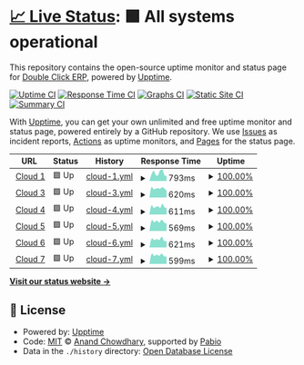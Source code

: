 # [📈 Live Status](https://demo.upptime.js.org): <!--live status--> **🟩 All systems operational**

This repository contains the open-source uptime monitor and status page for [Double Click ERP](https://www.doubleclick.com.eg/), powered by [Upptime](https://github.com/upptime/upptime).

[![Uptime CI](https://github.com/Double-Click-ERP/dccs/workflows/Uptime%20CI/badge.svg)](https://github.com/Double-Click-ERP/dccs/actions?query=workflow%3A%22Uptime+CI%22)
[![Response Time CI](https://github.com/Double-Click-ERP/dccs/workflows/Response%20Time%20CI/badge.svg)](https://github.com/Double-Click-ERP/dccs/actions?query=workflow%3A%22Response+Time+CI%22)
[![Graphs CI](https://github.com/Double-Click-ERP/dccs/workflows/Graphs%20CI/badge.svg)](https://github.com/Double-Click-ERP/dccs/actions?query=workflow%3A%22Graphs+CI%22)
[![Static Site CI](https://github.com/Double-Click-ERP/dccs/workflows/Static%20Site%20CI/badge.svg)](https://github.com/Double-Click-ERP/dccs/actions?query=workflow%3A%22Static+Site+CI%22)
[![Summary CI](https://github.com/Double-Click-ERP/dccs/workflows/Summary%20CI/badge.svg)](https://github.com/Double-Click-ERP/dccs/actions?query=workflow%3A%22Summary+CI%22)

With [Upptime](https://upptime.js.org), you can get your own unlimited and free uptime monitor and status page, powered entirely by a GitHub repository. We use [Issues](https://github.com/Double-Click-ERP/dccs/issues) as incident reports, [Actions](https://github.com/Double-Click-ERP/dccs/actions) as uptime monitors, and [Pages](https://demo.upptime.js.org) for the status page.

<!--start: status pages-->
<!-- This summary is generated by Upptime (https://github.com/upptime/upptime) -->
<!-- Do not edit this manually, your changes will be overwritten -->
<!-- prettier-ignore -->
| URL | Status | History | Response Time | Uptime |
| --- | ------ | ------- | ------------- | ------ |
| <img alt="" src="https://icons.duckduckgo.com/ip3/dc-cloud.de.doubleclick-erp.com.ico" height="13"> [Cloud 1](https://dc-cloud.de.doubleclick-erp.com/Cloud/) | 🟩 Up | [cloud-1.yml](https://github.com/Double-Click-ERP/dccs/commits/HEAD/history/cloud-1.yml) | <details><summary><img alt="Response time graph" src="./graphs/cloud-1/response-time-week.png" height="20"> 793ms</summary><br><a href="https://Double-Click-ERP.github.io/dccs/history/cloud-1"><img alt="Response time 649" src="https://img.shields.io/endpoint?url=https%3A%2F%2Fraw.githubusercontent.com%2FDouble-Click-ERP%2Fdccs%2FHEAD%2Fapi%2Fcloud-1%2Fresponse-time.json"></a><br><a href="https://Double-Click-ERP.github.io/dccs/history/cloud-1"><img alt="24-hour response time 499" src="https://img.shields.io/endpoint?url=https%3A%2F%2Fraw.githubusercontent.com%2FDouble-Click-ERP%2Fdccs%2FHEAD%2Fapi%2Fcloud-1%2Fresponse-time-day.json"></a><br><a href="https://Double-Click-ERP.github.io/dccs/history/cloud-1"><img alt="7-day response time 793" src="https://img.shields.io/endpoint?url=https%3A%2F%2Fraw.githubusercontent.com%2FDouble-Click-ERP%2Fdccs%2FHEAD%2Fapi%2Fcloud-1%2Fresponse-time-week.json"></a><br><a href="https://Double-Click-ERP.github.io/dccs/history/cloud-1"><img alt="30-day response time 660" src="https://img.shields.io/endpoint?url=https%3A%2F%2Fraw.githubusercontent.com%2FDouble-Click-ERP%2Fdccs%2FHEAD%2Fapi%2Fcloud-1%2Fresponse-time-month.json"></a><br><a href="https://Double-Click-ERP.github.io/dccs/history/cloud-1"><img alt="1-year response time 649" src="https://img.shields.io/endpoint?url=https%3A%2F%2Fraw.githubusercontent.com%2FDouble-Click-ERP%2Fdccs%2FHEAD%2Fapi%2Fcloud-1%2Fresponse-time-year.json"></a></details> | <details><summary><a href="https://Double-Click-ERP.github.io/dccs/history/cloud-1">100.00%</a></summary><a href="https://Double-Click-ERP.github.io/dccs/history/cloud-1"><img alt="All-time uptime 100.00%" src="https://img.shields.io/endpoint?url=https%3A%2F%2Fraw.githubusercontent.com%2FDouble-Click-ERP%2Fdccs%2FHEAD%2Fapi%2Fcloud-1%2Fuptime.json"></a><br><a href="https://Double-Click-ERP.github.io/dccs/history/cloud-1"><img alt="24-hour uptime 100.00%" src="https://img.shields.io/endpoint?url=https%3A%2F%2Fraw.githubusercontent.com%2FDouble-Click-ERP%2Fdccs%2FHEAD%2Fapi%2Fcloud-1%2Fuptime-day.json"></a><br><a href="https://Double-Click-ERP.github.io/dccs/history/cloud-1"><img alt="7-day uptime 100.00%" src="https://img.shields.io/endpoint?url=https%3A%2F%2Fraw.githubusercontent.com%2FDouble-Click-ERP%2Fdccs%2FHEAD%2Fapi%2Fcloud-1%2Fuptime-week.json"></a><br><a href="https://Double-Click-ERP.github.io/dccs/history/cloud-1"><img alt="30-day uptime 100.00%" src="https://img.shields.io/endpoint?url=https%3A%2F%2Fraw.githubusercontent.com%2FDouble-Click-ERP%2Fdccs%2FHEAD%2Fapi%2Fcloud-1%2Fuptime-month.json"></a><br><a href="https://Double-Click-ERP.github.io/dccs/history/cloud-1"><img alt="1-year uptime 100.00%" src="https://img.shields.io/endpoint?url=https%3A%2F%2Fraw.githubusercontent.com%2FDouble-Click-ERP%2Fdccs%2FHEAD%2Fapi%2Fcloud-1%2Fuptime-year.json"></a></details>
| <img alt="" src="https://icons.duckduckgo.com/ip3/dc-cloud3.de.doubleclick-erp.com.ico" height="13"> [Cloud 3](https://dc-cloud3.de.doubleclick-erp.com/Cloud/) | 🟩 Up | [cloud-3.yml](https://github.com/Double-Click-ERP/dccs/commits/HEAD/history/cloud-3.yml) | <details><summary><img alt="Response time graph" src="./graphs/cloud-3/response-time-week.png" height="20"> 620ms</summary><br><a href="https://Double-Click-ERP.github.io/dccs/history/cloud-3"><img alt="Response time 569" src="https://img.shields.io/endpoint?url=https%3A%2F%2Fraw.githubusercontent.com%2FDouble-Click-ERP%2Fdccs%2FHEAD%2Fapi%2Fcloud-3%2Fresponse-time.json"></a><br><a href="https://Double-Click-ERP.github.io/dccs/history/cloud-3"><img alt="24-hour response time 460" src="https://img.shields.io/endpoint?url=https%3A%2F%2Fraw.githubusercontent.com%2FDouble-Click-ERP%2Fdccs%2FHEAD%2Fapi%2Fcloud-3%2Fresponse-time-day.json"></a><br><a href="https://Double-Click-ERP.github.io/dccs/history/cloud-3"><img alt="7-day response time 620" src="https://img.shields.io/endpoint?url=https%3A%2F%2Fraw.githubusercontent.com%2FDouble-Click-ERP%2Fdccs%2FHEAD%2Fapi%2Fcloud-3%2Fresponse-time-week.json"></a><br><a href="https://Double-Click-ERP.github.io/dccs/history/cloud-3"><img alt="30-day response time 573" src="https://img.shields.io/endpoint?url=https%3A%2F%2Fraw.githubusercontent.com%2FDouble-Click-ERP%2Fdccs%2FHEAD%2Fapi%2Fcloud-3%2Fresponse-time-month.json"></a><br><a href="https://Double-Click-ERP.github.io/dccs/history/cloud-3"><img alt="1-year response time 569" src="https://img.shields.io/endpoint?url=https%3A%2F%2Fraw.githubusercontent.com%2FDouble-Click-ERP%2Fdccs%2FHEAD%2Fapi%2Fcloud-3%2Fresponse-time-year.json"></a></details> | <details><summary><a href="https://Double-Click-ERP.github.io/dccs/history/cloud-3">100.00%</a></summary><a href="https://Double-Click-ERP.github.io/dccs/history/cloud-3"><img alt="All-time uptime 100.00%" src="https://img.shields.io/endpoint?url=https%3A%2F%2Fraw.githubusercontent.com%2FDouble-Click-ERP%2Fdccs%2FHEAD%2Fapi%2Fcloud-3%2Fuptime.json"></a><br><a href="https://Double-Click-ERP.github.io/dccs/history/cloud-3"><img alt="24-hour uptime 100.00%" src="https://img.shields.io/endpoint?url=https%3A%2F%2Fraw.githubusercontent.com%2FDouble-Click-ERP%2Fdccs%2FHEAD%2Fapi%2Fcloud-3%2Fuptime-day.json"></a><br><a href="https://Double-Click-ERP.github.io/dccs/history/cloud-3"><img alt="7-day uptime 100.00%" src="https://img.shields.io/endpoint?url=https%3A%2F%2Fraw.githubusercontent.com%2FDouble-Click-ERP%2Fdccs%2FHEAD%2Fapi%2Fcloud-3%2Fuptime-week.json"></a><br><a href="https://Double-Click-ERP.github.io/dccs/history/cloud-3"><img alt="30-day uptime 100.00%" src="https://img.shields.io/endpoint?url=https%3A%2F%2Fraw.githubusercontent.com%2FDouble-Click-ERP%2Fdccs%2FHEAD%2Fapi%2Fcloud-3%2Fuptime-month.json"></a><br><a href="https://Double-Click-ERP.github.io/dccs/history/cloud-3"><img alt="1-year uptime 100.00%" src="https://img.shields.io/endpoint?url=https%3A%2F%2Fraw.githubusercontent.com%2FDouble-Click-ERP%2Fdccs%2FHEAD%2Fapi%2Fcloud-3%2Fuptime-year.json"></a></details>
| <img alt="" src="https://icons.duckduckgo.com/ip3/dc-cloud4.de.doubleclick-erp.com.ico" height="13"> [Cloud 4](https://dc-cloud4.de.doubleclick-erp.com/Cloud/) | 🟩 Up | [cloud-4.yml](https://github.com/Double-Click-ERP/dccs/commits/HEAD/history/cloud-4.yml) | <details><summary><img alt="Response time graph" src="./graphs/cloud-4/response-time-week.png" height="20"> 611ms</summary><br><a href="https://Double-Click-ERP.github.io/dccs/history/cloud-4"><img alt="Response time 575" src="https://img.shields.io/endpoint?url=https%3A%2F%2Fraw.githubusercontent.com%2FDouble-Click-ERP%2Fdccs%2FHEAD%2Fapi%2Fcloud-4%2Fresponse-time.json"></a><br><a href="https://Double-Click-ERP.github.io/dccs/history/cloud-4"><img alt="24-hour response time 503" src="https://img.shields.io/endpoint?url=https%3A%2F%2Fraw.githubusercontent.com%2FDouble-Click-ERP%2Fdccs%2FHEAD%2Fapi%2Fcloud-4%2Fresponse-time-day.json"></a><br><a href="https://Double-Click-ERP.github.io/dccs/history/cloud-4"><img alt="7-day response time 611" src="https://img.shields.io/endpoint?url=https%3A%2F%2Fraw.githubusercontent.com%2FDouble-Click-ERP%2Fdccs%2FHEAD%2Fapi%2Fcloud-4%2Fresponse-time-week.json"></a><br><a href="https://Double-Click-ERP.github.io/dccs/history/cloud-4"><img alt="30-day response time 565" src="https://img.shields.io/endpoint?url=https%3A%2F%2Fraw.githubusercontent.com%2FDouble-Click-ERP%2Fdccs%2FHEAD%2Fapi%2Fcloud-4%2Fresponse-time-month.json"></a><br><a href="https://Double-Click-ERP.github.io/dccs/history/cloud-4"><img alt="1-year response time 575" src="https://img.shields.io/endpoint?url=https%3A%2F%2Fraw.githubusercontent.com%2FDouble-Click-ERP%2Fdccs%2FHEAD%2Fapi%2Fcloud-4%2Fresponse-time-year.json"></a></details> | <details><summary><a href="https://Double-Click-ERP.github.io/dccs/history/cloud-4">100.00%</a></summary><a href="https://Double-Click-ERP.github.io/dccs/history/cloud-4"><img alt="All-time uptime 100.00%" src="https://img.shields.io/endpoint?url=https%3A%2F%2Fraw.githubusercontent.com%2FDouble-Click-ERP%2Fdccs%2FHEAD%2Fapi%2Fcloud-4%2Fuptime.json"></a><br><a href="https://Double-Click-ERP.github.io/dccs/history/cloud-4"><img alt="24-hour uptime 100.00%" src="https://img.shields.io/endpoint?url=https%3A%2F%2Fraw.githubusercontent.com%2FDouble-Click-ERP%2Fdccs%2FHEAD%2Fapi%2Fcloud-4%2Fuptime-day.json"></a><br><a href="https://Double-Click-ERP.github.io/dccs/history/cloud-4"><img alt="7-day uptime 100.00%" src="https://img.shields.io/endpoint?url=https%3A%2F%2Fraw.githubusercontent.com%2FDouble-Click-ERP%2Fdccs%2FHEAD%2Fapi%2Fcloud-4%2Fuptime-week.json"></a><br><a href="https://Double-Click-ERP.github.io/dccs/history/cloud-4"><img alt="30-day uptime 100.00%" src="https://img.shields.io/endpoint?url=https%3A%2F%2Fraw.githubusercontent.com%2FDouble-Click-ERP%2Fdccs%2FHEAD%2Fapi%2Fcloud-4%2Fuptime-month.json"></a><br><a href="https://Double-Click-ERP.github.io/dccs/history/cloud-4"><img alt="1-year uptime 100.00%" src="https://img.shields.io/endpoint?url=https%3A%2F%2Fraw.githubusercontent.com%2FDouble-Click-ERP%2Fdccs%2FHEAD%2Fapi%2Fcloud-4%2Fuptime-year.json"></a></details>
| <img alt="" src="https://icons.duckduckgo.com/ip3/dc-cloud5.de.doubleclick-erp.com.ico" height="13"> [Cloud 5](https://dc-cloud5.de.doubleclick-erp.com/Cloud/) | 🟩 Up | [cloud-5.yml](https://github.com/Double-Click-ERP/dccs/commits/HEAD/history/cloud-5.yml) | <details><summary><img alt="Response time graph" src="./graphs/cloud-5/response-time-week.png" height="20"> 569ms</summary><br><a href="https://Double-Click-ERP.github.io/dccs/history/cloud-5"><img alt="Response time 560" src="https://img.shields.io/endpoint?url=https%3A%2F%2Fraw.githubusercontent.com%2FDouble-Click-ERP%2Fdccs%2FHEAD%2Fapi%2Fcloud-5%2Fresponse-time.json"></a><br><a href="https://Double-Click-ERP.github.io/dccs/history/cloud-5"><img alt="24-hour response time 438" src="https://img.shields.io/endpoint?url=https%3A%2F%2Fraw.githubusercontent.com%2FDouble-Click-ERP%2Fdccs%2FHEAD%2Fapi%2Fcloud-5%2Fresponse-time-day.json"></a><br><a href="https://Double-Click-ERP.github.io/dccs/history/cloud-5"><img alt="7-day response time 569" src="https://img.shields.io/endpoint?url=https%3A%2F%2Fraw.githubusercontent.com%2FDouble-Click-ERP%2Fdccs%2FHEAD%2Fapi%2Fcloud-5%2Fresponse-time-week.json"></a><br><a href="https://Double-Click-ERP.github.io/dccs/history/cloud-5"><img alt="30-day response time 558" src="https://img.shields.io/endpoint?url=https%3A%2F%2Fraw.githubusercontent.com%2FDouble-Click-ERP%2Fdccs%2FHEAD%2Fapi%2Fcloud-5%2Fresponse-time-month.json"></a><br><a href="https://Double-Click-ERP.github.io/dccs/history/cloud-5"><img alt="1-year response time 560" src="https://img.shields.io/endpoint?url=https%3A%2F%2Fraw.githubusercontent.com%2FDouble-Click-ERP%2Fdccs%2FHEAD%2Fapi%2Fcloud-5%2Fresponse-time-year.json"></a></details> | <details><summary><a href="https://Double-Click-ERP.github.io/dccs/history/cloud-5">100.00%</a></summary><a href="https://Double-Click-ERP.github.io/dccs/history/cloud-5"><img alt="All-time uptime 100.00%" src="https://img.shields.io/endpoint?url=https%3A%2F%2Fraw.githubusercontent.com%2FDouble-Click-ERP%2Fdccs%2FHEAD%2Fapi%2Fcloud-5%2Fuptime.json"></a><br><a href="https://Double-Click-ERP.github.io/dccs/history/cloud-5"><img alt="24-hour uptime 100.00%" src="https://img.shields.io/endpoint?url=https%3A%2F%2Fraw.githubusercontent.com%2FDouble-Click-ERP%2Fdccs%2FHEAD%2Fapi%2Fcloud-5%2Fuptime-day.json"></a><br><a href="https://Double-Click-ERP.github.io/dccs/history/cloud-5"><img alt="7-day uptime 100.00%" src="https://img.shields.io/endpoint?url=https%3A%2F%2Fraw.githubusercontent.com%2FDouble-Click-ERP%2Fdccs%2FHEAD%2Fapi%2Fcloud-5%2Fuptime-week.json"></a><br><a href="https://Double-Click-ERP.github.io/dccs/history/cloud-5"><img alt="30-day uptime 100.00%" src="https://img.shields.io/endpoint?url=https%3A%2F%2Fraw.githubusercontent.com%2FDouble-Click-ERP%2Fdccs%2FHEAD%2Fapi%2Fcloud-5%2Fuptime-month.json"></a><br><a href="https://Double-Click-ERP.github.io/dccs/history/cloud-5"><img alt="1-year uptime 100.00%" src="https://img.shields.io/endpoint?url=https%3A%2F%2Fraw.githubusercontent.com%2FDouble-Click-ERP%2Fdccs%2FHEAD%2Fapi%2Fcloud-5%2Fuptime-year.json"></a></details>
| <img alt="" src="https://icons.duckduckgo.com/ip3/dc-cloud6.de.doubleclick-erp.com.ico" height="13"> [Cloud 6](https://dc-cloud6.de.doubleclick-erp.com/Cloud/) | 🟩 Up | [cloud-6.yml](https://github.com/Double-Click-ERP/dccs/commits/HEAD/history/cloud-6.yml) | <details><summary><img alt="Response time graph" src="./graphs/cloud-6/response-time-week.png" height="20"> 621ms</summary><br><a href="https://Double-Click-ERP.github.io/dccs/history/cloud-6"><img alt="Response time 562" src="https://img.shields.io/endpoint?url=https%3A%2F%2Fraw.githubusercontent.com%2FDouble-Click-ERP%2Fdccs%2FHEAD%2Fapi%2Fcloud-6%2Fresponse-time.json"></a><br><a href="https://Double-Click-ERP.github.io/dccs/history/cloud-6"><img alt="24-hour response time 508" src="https://img.shields.io/endpoint?url=https%3A%2F%2Fraw.githubusercontent.com%2FDouble-Click-ERP%2Fdccs%2FHEAD%2Fapi%2Fcloud-6%2Fresponse-time-day.json"></a><br><a href="https://Double-Click-ERP.github.io/dccs/history/cloud-6"><img alt="7-day response time 621" src="https://img.shields.io/endpoint?url=https%3A%2F%2Fraw.githubusercontent.com%2FDouble-Click-ERP%2Fdccs%2FHEAD%2Fapi%2Fcloud-6%2Fresponse-time-week.json"></a><br><a href="https://Double-Click-ERP.github.io/dccs/history/cloud-6"><img alt="30-day response time 569" src="https://img.shields.io/endpoint?url=https%3A%2F%2Fraw.githubusercontent.com%2FDouble-Click-ERP%2Fdccs%2FHEAD%2Fapi%2Fcloud-6%2Fresponse-time-month.json"></a><br><a href="https://Double-Click-ERP.github.io/dccs/history/cloud-6"><img alt="1-year response time 562" src="https://img.shields.io/endpoint?url=https%3A%2F%2Fraw.githubusercontent.com%2FDouble-Click-ERP%2Fdccs%2FHEAD%2Fapi%2Fcloud-6%2Fresponse-time-year.json"></a></details> | <details><summary><a href="https://Double-Click-ERP.github.io/dccs/history/cloud-6">100.00%</a></summary><a href="https://Double-Click-ERP.github.io/dccs/history/cloud-6"><img alt="All-time uptime 99.90%" src="https://img.shields.io/endpoint?url=https%3A%2F%2Fraw.githubusercontent.com%2FDouble-Click-ERP%2Fdccs%2FHEAD%2Fapi%2Fcloud-6%2Fuptime.json"></a><br><a href="https://Double-Click-ERP.github.io/dccs/history/cloud-6"><img alt="24-hour uptime 100.00%" src="https://img.shields.io/endpoint?url=https%3A%2F%2Fraw.githubusercontent.com%2FDouble-Click-ERP%2Fdccs%2FHEAD%2Fapi%2Fcloud-6%2Fuptime-day.json"></a><br><a href="https://Double-Click-ERP.github.io/dccs/history/cloud-6"><img alt="7-day uptime 100.00%" src="https://img.shields.io/endpoint?url=https%3A%2F%2Fraw.githubusercontent.com%2FDouble-Click-ERP%2Fdccs%2FHEAD%2Fapi%2Fcloud-6%2Fuptime-week.json"></a><br><a href="https://Double-Click-ERP.github.io/dccs/history/cloud-6"><img alt="30-day uptime 100.00%" src="https://img.shields.io/endpoint?url=https%3A%2F%2Fraw.githubusercontent.com%2FDouble-Click-ERP%2Fdccs%2FHEAD%2Fapi%2Fcloud-6%2Fuptime-month.json"></a><br><a href="https://Double-Click-ERP.github.io/dccs/history/cloud-6"><img alt="1-year uptime 99.90%" src="https://img.shields.io/endpoint?url=https%3A%2F%2Fraw.githubusercontent.com%2FDouble-Click-ERP%2Fdccs%2FHEAD%2Fapi%2Fcloud-6%2Fuptime-year.json"></a></details>
| <img alt="" src="https://icons.duckduckgo.com/ip3/dc-cloud7.de.doubleclick-erp.com.ico" height="13"> [Cloud 7](https://dc-cloud7.de.doubleclick-erp.com/Cloud/) | 🟩 Up | [cloud-7.yml](https://github.com/Double-Click-ERP/dccs/commits/HEAD/history/cloud-7.yml) | <details><summary><img alt="Response time graph" src="./graphs/cloud-7/response-time-week.png" height="20"> 599ms</summary><br><a href="https://Double-Click-ERP.github.io/dccs/history/cloud-7"><img alt="Response time 561" src="https://img.shields.io/endpoint?url=https%3A%2F%2Fraw.githubusercontent.com%2FDouble-Click-ERP%2Fdccs%2FHEAD%2Fapi%2Fcloud-7%2Fresponse-time.json"></a><br><a href="https://Double-Click-ERP.github.io/dccs/history/cloud-7"><img alt="24-hour response time 504" src="https://img.shields.io/endpoint?url=https%3A%2F%2Fraw.githubusercontent.com%2FDouble-Click-ERP%2Fdccs%2FHEAD%2Fapi%2Fcloud-7%2Fresponse-time-day.json"></a><br><a href="https://Double-Click-ERP.github.io/dccs/history/cloud-7"><img alt="7-day response time 599" src="https://img.shields.io/endpoint?url=https%3A%2F%2Fraw.githubusercontent.com%2FDouble-Click-ERP%2Fdccs%2FHEAD%2Fapi%2Fcloud-7%2Fresponse-time-week.json"></a><br><a href="https://Double-Click-ERP.github.io/dccs/history/cloud-7"><img alt="30-day response time 559" src="https://img.shields.io/endpoint?url=https%3A%2F%2Fraw.githubusercontent.com%2FDouble-Click-ERP%2Fdccs%2FHEAD%2Fapi%2Fcloud-7%2Fresponse-time-month.json"></a><br><a href="https://Double-Click-ERP.github.io/dccs/history/cloud-7"><img alt="1-year response time 561" src="https://img.shields.io/endpoint?url=https%3A%2F%2Fraw.githubusercontent.com%2FDouble-Click-ERP%2Fdccs%2FHEAD%2Fapi%2Fcloud-7%2Fresponse-time-year.json"></a></details> | <details><summary><a href="https://Double-Click-ERP.github.io/dccs/history/cloud-7">100.00%</a></summary><a href="https://Double-Click-ERP.github.io/dccs/history/cloud-7"><img alt="All-time uptime 100.00%" src="https://img.shields.io/endpoint?url=https%3A%2F%2Fraw.githubusercontent.com%2FDouble-Click-ERP%2Fdccs%2FHEAD%2Fapi%2Fcloud-7%2Fuptime.json"></a><br><a href="https://Double-Click-ERP.github.io/dccs/history/cloud-7"><img alt="24-hour uptime 100.00%" src="https://img.shields.io/endpoint?url=https%3A%2F%2Fraw.githubusercontent.com%2FDouble-Click-ERP%2Fdccs%2FHEAD%2Fapi%2Fcloud-7%2Fuptime-day.json"></a><br><a href="https://Double-Click-ERP.github.io/dccs/history/cloud-7"><img alt="7-day uptime 100.00%" src="https://img.shields.io/endpoint?url=https%3A%2F%2Fraw.githubusercontent.com%2FDouble-Click-ERP%2Fdccs%2FHEAD%2Fapi%2Fcloud-7%2Fuptime-week.json"></a><br><a href="https://Double-Click-ERP.github.io/dccs/history/cloud-7"><img alt="30-day uptime 100.00%" src="https://img.shields.io/endpoint?url=https%3A%2F%2Fraw.githubusercontent.com%2FDouble-Click-ERP%2Fdccs%2FHEAD%2Fapi%2Fcloud-7%2Fuptime-month.json"></a><br><a href="https://Double-Click-ERP.github.io/dccs/history/cloud-7"><img alt="1-year uptime 100.00%" src="https://img.shields.io/endpoint?url=https%3A%2F%2Fraw.githubusercontent.com%2FDouble-Click-ERP%2Fdccs%2FHEAD%2Fapi%2Fcloud-7%2Fuptime-year.json"></a></details>

<!--end: status pages-->

[**Visit our status website →**](https://demo.upptime.js.org)

## 📄 License

- Powered by: [Upptime](https://github.com/upptime/upptime)
- Code: [MIT](./LICENSE) © [Anand Chowdhary](https://anandchowdhary.com), supported by [Pabio](https://pabio.com)
- Data in the `./history` directory: [Open Database License](https://opendatacommons.org/licenses/odbl/1-0/)
